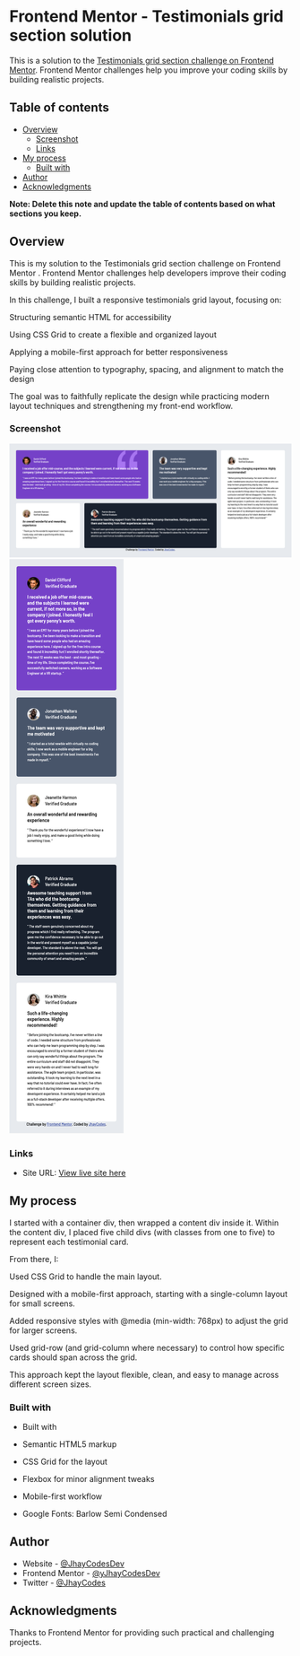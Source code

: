 # Frontend Mentor - Testimonials grid section solution

This is a solution to the [Testimonials grid section challenge on Frontend Mentor](https://www.frontendmentor.io/challenges/testimonials-grid-section-Nnw6J7Un7). Frontend Mentor challenges help you improve your coding skills by building realistic projects. 

## Table of contents

- [Overview](#overview)
  - [Screenshot](#screenshot)
  - [Links](#links)
- [My process](#my-process)
  - [Built with](#built-with)
- [Author](#author)
- [Acknowledgments](#acknowledgments)

**Note: Delete this note and update the table of contents based on what sections you keep.**

## Overview

This is my solution to the Testimonials grid section challenge on Frontend Mentor
. Frontend Mentor challenges help developers improve their coding skills by building realistic projects.

In this challenge, I built a responsive testimonials grid layout, focusing on:

Structuring semantic HTML for accessibility

Using CSS Grid to create a flexible and organized layout

Applying a mobile-first approach for better responsiveness

Paying close attention to typography, spacing, and alignment to match the design

The goal was to faithfully replicate the design while practicing modern layout techniques and strengthening my front-end workflow.


### Screenshot

![Desktop design](./Screenshot%202025-09-20%20at%2000-15-38%20Frontend%20Mentor%20Challenge%20Name%20Here.png)
![Mobile design](./Screenshot%202025-09-20%20at%2000-16-13%20Frontend%20Mentor%20Challenge%20Name%20Here.png)

### Links

- Site URL: [View live site here](https://JhayCodesDev.github.io/Testimonial-Grid-section/)

## My process

I started with a container div, then wrapped a content div inside it. Within the content div, I placed five child divs (with classes from one to five) to represent each testimonial card.

From there, I:

Used CSS Grid to handle the main layout.

Designed with a mobile-first approach, starting with a single-column layout for small screens.

Added responsive styles with @media (min-width: 768px) to adjust the grid for larger screens.

Used grid-row (and grid-column where necessary) to control how specific cards should span across the grid.

This approach kept the layout flexible, clean, and easy to manage across different screen sizes.

### Built with

- Built with

- Semantic HTML5 markup

- CSS Grid for the layout

- Flexbox for minor alignment tweaks

- Mobile-first workflow

- Google Fonts: Barlow Semi Condensed



## Author

- Website - [@JhayCodesDev](https://github.com/JhayCodesDev)
- Frontend Mentor - [@yJhayCodesDev](https://www.frontendmentor.io/profile/JhayCodesDev)
- Twitter - [@JhayCodes](https://www.twitter.com/JhayCodes)

## Acknowledgments
Thanks to Frontend Mentor for providing such practical and challenging projects.



